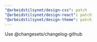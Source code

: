 ```yaml
---
"@arbeidstilsynet/design-css": patch
"@arbeidstilsynet/design-react": patch
"@arbeidstilsynet/design-theme": patch
---
```


Use @changesets/changelog-github
